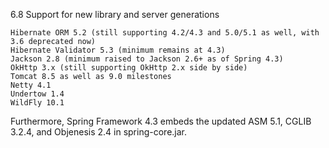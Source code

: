 6.8 Support for new library and server generations

    Hibernate ORM 5.2 (still supporting 4.2/4.3 and 5.0/5.1 as well, with 3.6 deprecated now)
    Hibernate Validator 5.3 (minimum remains at 4.3)
    Jackson 2.8 (minimum raised to Jackson 2.6+ as of Spring 4.3)
    OkHttp 3.x (still supporting OkHttp 2.x side by side)
    Tomcat 8.5 as well as 9.0 milestones
    Netty 4.1
    Undertow 1.4
    WildFly 10.1 

Furthermore, Spring Framework 4.3 embeds the updated ASM 5.1, CGLIB 3.2.4, and Objenesis 2.4 in spring-core.jar.